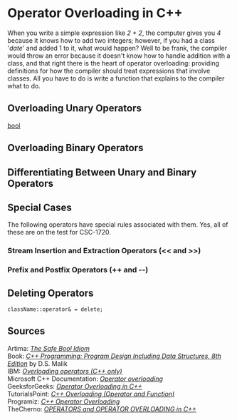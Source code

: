 # Operator Overloading in C++
When you write a simple expression like _2 + 2_, the computer gives you _4_ because it knows how to add two integers; however, if you had a class '_date_' and added 
1 to it, what would happen? Well to be frank, the compiler would throw an error because it doesn't know how to handle addition with a class, and that right there is the heart
of operator overloading: providing definitions for how the compiler should treat expressions that involve classes. All you have to do is write a function that explains to the
compiler what to do.


## Overloading Unary Operators
[bool](https://stackoverflow.com/questions/4600295/what-is-the-meaning-of-operator-bool-const)


## Overloading Binary Operators


## Differentiating Between Unary and Binary Operators


## Special Cases
The following operators have special rules associated with them. Yes, all of these are on the test for CSC-1720.


### Stream Insertion and Extraction Operators (<< and >>)


### Prefix and Postfix Operators (++ and --)


## Deleting Operators
`className::operator& = delete;`


## Sources
Artima: [_The Safe Bool Idiom_](https://www.artima.com/articles/the-safe-bool-idiom) <br />
Book: [_C++ Programming: Program Design Including Data Structures, 8th Edition_](https://www.amazon.com/Programming-Program-Design-Including-Structures/dp/1337117560) by D.S. Malik <br />
IBM: [_Overloading operators (C++ only)_](https://www.ibm.com/docs/en/zos/2.4.0?topic=only-overloading-operators-c) <br />
Microsoft C++ Documentation: [_Operator overloading_](https://docs.microsoft.com/en-us/cpp/cpp/operator-overloading?view=msvc-160) <br />
GeeksforGeeks: [_Operator Overloading in C++_](https://www.geeksforgeeks.org/operator-overloading-c/) <br />
TutorialsPoint: [_C++ Overloading (Operator and Function)_](https://www.tutorialspoint.com/cplusplus/cpp_overloading.htm) <br />
Programiz: [_C++ Operator Overloading_](https://www.programiz.com/cpp-programming/operator-overloading) <br />
TheCherno: [_OPERATORS and OPERATOR OVERLOADING in C++_](https://www.youtube.com/watch?v=mS9755gF66w) <br />
